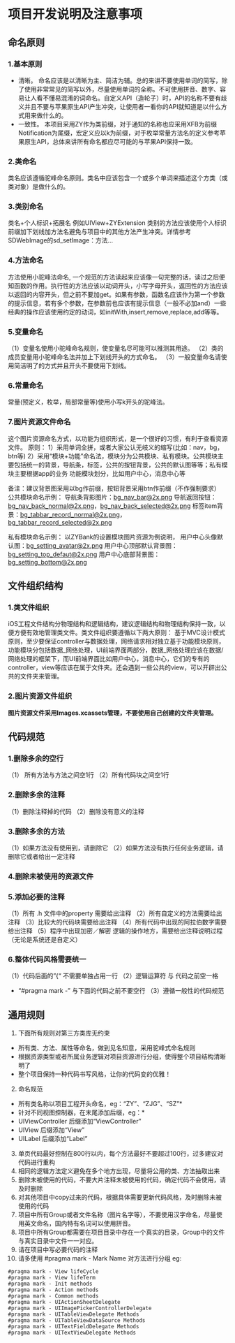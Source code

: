 # 项目开发说明及注意事项
## 命名原则
### 1.基本原则
- 清晰。 命名应该是以清晰为主、简洁为辅。总的来讲不要使用单词的简写，除了使用非常常见的简写以外，尽量使用单词的全称。不可使用拼音、数字、容易让人看不懂易混淆的词命名。自定义API（造轮子）时，API的名称不要有歧义并且不要与苹果原生API产生冲突，让使用者一看你的API就知道是以什么方式用来做什么的。
- 一致性。 本项目采用ZY作为类前缀，对于通知的名称也应采用XFB为前缀Notification为尾缀，宏定义应以k为前缀，对于枚举常量方法名的定义参考苹果原生API，总体来讲所有命名都应尽可能的与苹果API保持一致。
### 2.类命名
类名应该遵循驼峰命名原则。类名中应该包含一个或多个单词来描述这个方类（或类对象）是做什么的。
### 3.类别命名
类名+个人标识+拓展名
例如UIView+ZYExtension
类别的方法应该使用个人标识前缀加下划线加方法名避免与项目中的其他方法产生冲突。详情参考SDWebImage的sd_setImage：方法…
### 4.方法命名
方法使用小驼峰法命名, 一个规范的方法读起来应该像一句完整的话，读过之后便知函数的作用。执行性的方法应该以动词开头，小写字母开头，返回性的方法应该以返回的内容开头，但之前不要加get。如果有参数，函数名应该作为第一个参数的提示信息，若有多个参数，在参数前也应该有提示信息（一般不必加and）一些经典的操作应该使用约定的动词，如initWith,insert,remove,replace,add等等。
### 5.变量命名
（1）变量名使用小驼峰命名规则，使变量名尽可能可以推测其用途。
（2）类的成员变量用小驼峰命名法并加上下划线开头的方式命名。
（3）一般变量命名请使用简洁明了的方式并且开头不要使用下划线。
### 6.常量命名
常量(预定义，枚举，局部常量等)使用小写k开头的驼峰法。
### 7.图片资源文件命名
这个图片资源命名方式，以功能为组织形式，是一个很好的习惯，有利于查看资源文件。
原则：
1）采用单词全拼，或者大家公认无岐义的缩写(比如：nav，bg，btn等)
2）采用“模块+功能”命名法，模块分为公共模块、私有模块。公共模块主要包括统一的背景，导航条，标签，公共的按钮背景，公共的默认图等等；私有模块主要根据app的业务
功能模块划分，比如用户中心，消息中心等

备注：建议背景图采用以bg作前缀，按钮背景采用btn作前缀（不作强制要求）
公共模块命名示例：
导航条背影图片：bg_nav_bar@2x.png
导航返回按钮：bg_nav_back_normal@2x.png，bg_nav_back_selected@2x.png
标签item背景：bg_tabbar_record_normal@2x.png，bg_tabbar_record_selected@2x.png

私有模块命名示例：
以ZYBank的设置模块图片资源为例说明，
用户中心头像默认图：bg_setting_avatar@2x.png
用户中心顶部默认背景图：bg_setting_top_defaut@2x.png
用户中心底部背景图：bg_setting_bottom@2x.png
## 文件组织结构
### 1.类文件组织
iOS工程文件结构分物理结构和逻辑结构，建议逻辑结构和物理结构保持一致，以便方便有效地管理类文件。类文件组织要遵循以下两大原则：
基于MVC设计模式原则，至少要保证controller与数据处理，网络请求相对独立基于功能模块原则，功能模块分包括数据_网络处理，UI前端界面两部分，数据_网络处理应该在数据/网络处理的框架下，而UI前端界面比如用户中心，消息中心，它们的专有的controller，view等应该在属于文件夹。还会遇到一些公共的view，可以开辟出公共的文件夹来管理。
### 2.图片资源文件组织
**图片资源文件采用Images.xcassets管理，不要使用自己创建的文件夹管理。**
## 代码规范
### 1.删除多余的空行
（1） 所有方法与方法之间空1行
（2）所有代码块之间空1行

### 2.删除多余的注释
（1）删除注释掉的代码
（2）删除没有意义的注释

### 3.删除多余的方法
（1）如果方法没有使用到，请删除它
（2）如果方法没有执行任何业务逻辑，请删除它或者给出一定注释

### 4.删除未被使用的资源文件
### 5.添加必要的注释
（1）所有 .h 文件中的property 需要给出注释
（2）所有自定义的方法需要给出注释
（3）比较大的代码块需要给出注释
（4）所有代码中出现的阿拉伯数字需要给出注释
（5）程序中出现加密／解密 逻辑的操作地方，需要给出注释说明过程（无论是系统还是自定义）

### 6.整体代码风格需要统一
（1）代码后面的”{“ 不需要单独占用一行
（2）逻辑运算符 与 代码之前空一格
* “#pragma mark -” 与下面的代码之前不要空行
（3）遵循一般性的代码规范
## 通用规则
1. 下面所有规则对第三方类库无约束
*   所有类、方法、属性等命名，做到见名知意，采用驼峰式命名规则
*   根据资源类型或者所属业务逻辑对项目资源进行分组，使得整个项目结构清晰明了
*  整个项目保持一种代码书写风格，让你的代码变的优雅！
2. 命名规范
*  所有类名称以项目工程开头命名，eg：“ZY”、“ZJG”、“SZ”*
*  针对不同视图控制器，在末尾添加后缀，eg：*
*  UIViewController 后缀添加“ViewController”
*  UIView 后缀添加“View”
*  UILabel 后缀添加“Label”
3. 单页代码最好控制在800行以内，每个方法最好不要超过100行，过多建议对代码进行重构
4. 相同的逻辑方法定义避免在多个地方出现，尽量将公用的类、方法抽取出来
5. 删除未被使用的代码，不要大片注释未被使用的代码，确定代码不会使用，请及时删除
6. 对其他项目中copy过来的代码，根据具体需要更新代码风格，及时删除未被使用的代码
7. 项目中所有Group或者文件名称（图片名字等），不要使用汉字命名，尽量使用英文命名，国内特有名词可以使用拼音。
8. 项目中所有Group都需要在项目目录中存在一个真实的目录，Group中的文件与真实目录中文件一一对应。
9. 请在项目中写必要代码的注释
10. 请多使用 #pragma mark - Mark Name 对方法进行分组 eg:
```
#pragma mark - View lifeCycle
#pragma mark - View lifeTerm
#pragma mark - Init methods
#pragma mark - Action methods
#pragma mark - Common methods
#pragma mark - UIActionSheetDelegate
#pragma mark - UIImagePickerControllerDelegate
#pragma mark - UITableViewDelegate Methods
#pragma mark - UITableViewDataSource Methods
#pragma mark - UITextFieldDelegate Methods
#pragma mark - UITextViewDelegate Methods 
```


